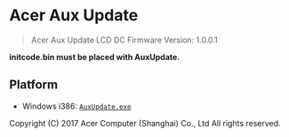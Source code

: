 # Acer Aux Update

> Acer Aux Update LCD DC Firmware Version: 1.0.0.1

**initcode.bin must be placed with AuxUpdate.**

## Platform

- Windows i386: [`AuxUpdate.exe`](AuxUpdate.exe)

Copyright (C) 2017 Acer Computer (Shanghai) Co., Ltd All rights reserved.
